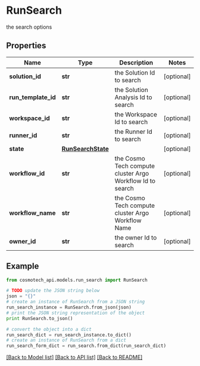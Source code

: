 # RunSearch

the search options

## Properties

Name | Type | Description | Notes
------------ | ------------- | ------------- | -------------
**solution_id** | **str** | the Solution Id to search | [optional] 
**run_template_id** | **str** | the Solution Analysis Id to search | [optional] 
**workspace_id** | **str** | the Workspace Id to search | [optional] 
**runner_id** | **str** | the Runner Id to search | [optional] 
**state** | [**RunSearchState**](RunSearchState.md) |  | [optional] 
**workflow_id** | **str** | the Cosmo Tech compute cluster Argo Workflow Id to search | [optional] 
**workflow_name** | **str** | the Cosmo Tech compute cluster Argo Workflow Name | [optional] 
**owner_id** | **str** | the owner Id to search | [optional] 

## Example

```python
from cosmotech_api.models.run_search import RunSearch

# TODO update the JSON string below
json = "{}"
# create an instance of RunSearch from a JSON string
run_search_instance = RunSearch.from_json(json)
# print the JSON string representation of the object
print RunSearch.to_json()

# convert the object into a dict
run_search_dict = run_search_instance.to_dict()
# create an instance of RunSearch from a dict
run_search_form_dict = run_search.from_dict(run_search_dict)
```
[[Back to Model list]](../README.md#documentation-for-models) [[Back to API list]](../README.md#documentation-for-api-endpoints) [[Back to README]](../README.md)


